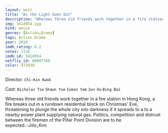 ```yaml
---
layout: post
title: "As the Light Goes Out"
description: "Whereas three old friends work together in a fire station in Hong Kong, a fire breaks out in a rundown residential block on Christmas' Eve, threatening to plunge the whole city into darkness if it spreads to a to a nearby power plant supplying natural gas. Politics, competition and distrust between the firemen of the Pillar Point Division are to be expected..."
img: 3414954.jpg
kind: movie
genres: [Action,Drama]
tags: Action Drama 
year: 2014
imdb_rating: 6.2
votes: 1116
imdb_id: 3414954
netflix_id: 80007760
color: 472d30
---
```

Director: `Chi-Kin Kwok`  

Cast: `Nicholas Tse` `Shawn Yue` `Simon Yam` `Jun Hu` `Bing Bai` 

Whereas three old friends work together in a fire station in Hong Kong, a fire breaks out in a rundown residential block on Christmas' Eve, threatening to plunge the whole city into darkness if it spreads to a to a nearby power plant supplying natural gas. Politics, competition and distrust between the firemen of the Pillar Point Division are to be expected.::Jiilo_Kim